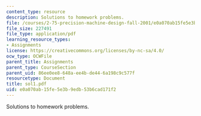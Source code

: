 ```yaml
---
content_type: resource
description: Solutions to homework problems.
file: /courses/2-75-precision-machine-design-fall-2001/e0a070ab15fe5e3b9edb53b6cad171f2_sol1.pdf
file_size: 227491
file_type: application/pdf
learning_resource_types:
- Assignments
license: https://creativecommons.org/licenses/by-nc-sa/4.0/
ocw_type: OCWFile
parent_title: Assignments
parent_type: CourseSection
parent_uid: 86ee0ee8-648a-ee4b-de44-6a198c9c577f
resourcetype: Document
title: sol1.pdf
uid: e0a070ab-15fe-5e3b-9edb-53b6cad171f2
---
```

Solutions to homework problems.